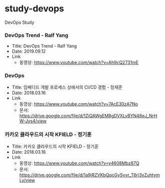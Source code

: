 # study-devops
DevOps Study

### DevOps Trend - Ralf Yang
- Title: DevOps Trend - Ralf Yang
- Date: 2019.09.12
- Link
  - 동영상: https://www.youtube.com/watch?v=Ah9cQ2731mE



### DevOps
- Title: 임베디드 개발 프로세스 상에서의 CI/CD 경험 - 정재준
- Date: 2018.03.16
- Link
  - 동영상: https://www.youtube.com/watch?v=7AcE30zA7No
  - 문서: https://drive.google.com/file/d/1ZiQAWgEM8gDVXLvBYN48eJ_NrHW-Jys4/view




### 카카오 클라우드의 시작 KFIELD - 정기훈
- Title: 카카오 클라우드의 시작 KFIELD - 정기훈
- Date: 2018.03.16
- Link
  - 동영상: https://www.youtube.com/watch?v=y4608Mbz87Q
  - 문서: https://drive.google.com/file/d/1a9jRZVKbQqcGySyvr_T6rj3xZuhtymLy/view

